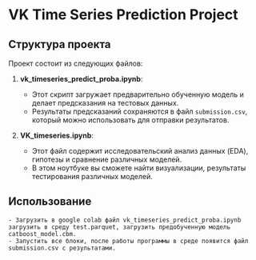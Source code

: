 # VK Time Series Prediction Project


## Структура проекта

Проект состоит из следующих файлов:

1. **vk_timeseries_predict_proba.ipynb**: 
    - Этот скрипт загружает предварительно обученную модель и делает предсказания на тестовых данных. 
    - Результаты предсказаний сохраняются в файл `submission.csv`, который можно использовать для отправки результатов.

2. **VK_timeseries.ipynb**: 
    - Этот файл содержит исследовательский анализ данных (EDA), гипотезы и сравнение различных моделей.
    - В этом ноутбуке вы сможете найти визуализации, результаты тестирования различных моделей.

## Использование
    - Загрузить в google colab файл vk_timeseries_predict_proba.ipynb загрузить в среду test.parquet, загрузить предобученную модель catboost_model.cbm.
    - Запустить все блоки, после работы программы в среде появится файл submission.csv с результатами.



